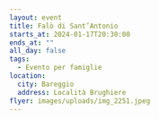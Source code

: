 ```yaml
---
layout: event
title: Falò di Sant’Antonio
starts_at: 2024-01-17T20:30:00
ends_at: ""
all_day: false
tags:
  - Evento per famiglie
location:
  city: Bareggio
  address: Località Brughiere
flyer: images/uploads/img_2251.jpeg
---
```

